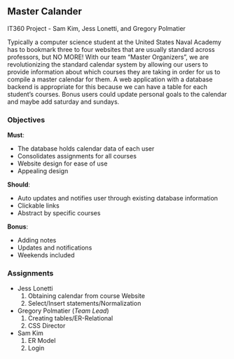 ## Master Calander
IT360 Project - Sam Kim, Jess Lonetti, and Gregory Polmatier

Typically a computer science student at the United States Naval Academy has to bookmark three to four websites that are usually standard across professors, but NO MORE! With our team “Master Organizers”, we are revolutionizing the standard calendar system by allowing our users to provide information about which courses they are taking in order for us to compile a master calendar for them. A web application with a database backend is appropriate for this because we can have a table for each student’s courses. Bonus users could update personal goals to the calendar and maybe add saturday and sundays. 

### Objectives

**Must**:
* The database holds calendar data of each user 
* Consolidates assignments for all courses
* Website design for ease of use
* Appealing design

**Should**:
* Auto updates and notifies user through existing database information
* Clickable links 
* Abstract by specific courses 

**Bonus**:
* Adding notes
* Updates and notifications
* Weekends included

### Assignments
* Jess Lonetti
    1. Obtaining calendar from course Website
    2. Select/Insert statements/Normalization
* Gregory Polmatier (_Team Lead_)
    1. Creating tables/ER-Relational
    2. CSS Director
* Sam Kim
    1. ER Model 
    2. Login 




